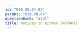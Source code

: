 ```yaml
---
id: "010.08.04.02"
parent: "010.08.04"
questionBank: "atpl"
title: Notices to airmen (NOTAMs)
---
```

